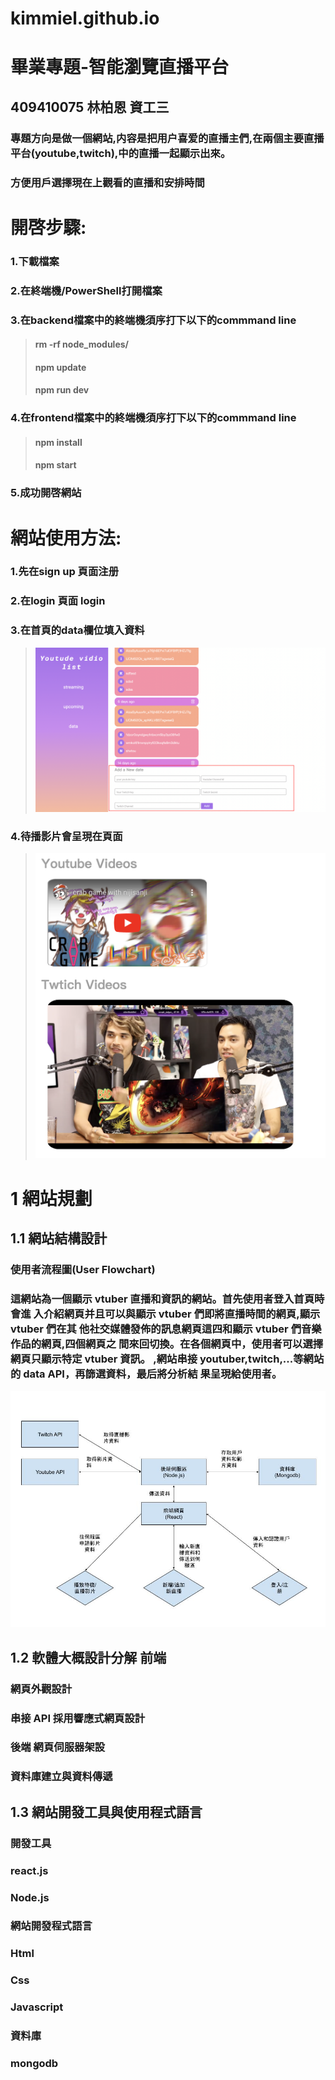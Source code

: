 #  kimmiel.github.io
# 畢業專題-智能瀏覽直播平台

## 409410075 林柏恩 資工三
### 專題方向是做一個網站,内容是把用户喜爱的直播主們,在兩個主要直播平台(youtube,twitch),中的直播一起顯示出來。
### 方便用戶選擇現在上觀看的直播和安排時間

# 開啓步驟:

### 1.下載檔案
### 2.在終端機/PowerShell打開檔案
### 3.在backend檔案中的終端機須序打下以下的commmand line
>#### rm -rf node_modules/
>#### npm update
>#### npm run dev
### 4.在frontend檔案中的終端機須序打下以下的commmand line
>#### npm install
>#### npm start
### 5.成功開啓網站

# 網站使用方法:
### 1.先在sign up 頁面注册
### 2.在login 頁面 login
### 3.在首頁的data欄位填入資料
>![这是图片](/img/2_1.jpg "1")
### 4.待播影片會呈現在頁面
>![这是图片](/img/2_2.png "2")
# 1 網站規劃 
## 1.1 網站結構設計
### 使用者流程圖(User Flowchart)
### 這網站為一個顯示 vtuber 直播和資訊的網站。首先使用者登入首頁時會進 入介紹網頁并且可以與顯示 vtuber 們即將直播時間的網頁,顯示 vtuber 們在其 他社交媒體發佈的訊息網頁這四和顯示 vtuber 們音樂作品的網頁,四個網頁之 間來回切換。在各個網頁中，使用者可以選擇網頁只顯示特定 vtuber 資訊。 ,網站串接 youtuber,twitch,...等網站的 data API，再篩選資料，最后將分析結 果呈現給使用者。
![这是图片](/img/web繪圖.jpg "Magic Gardens")

## 1.2 軟體大概設計分解 前端
### 網頁外觀設計
### 串接 API 採用響應式網頁設計
### 後端 網頁伺服器架設
### 資料庫建立與資料傳遞
## 1.3 網站開發工具與使用程式語言
### 開發工具

### react.js
### Node.js

### 網站開發程式語言
### Html
### Css 
### Javascript

### 資料庫
### mongodb


